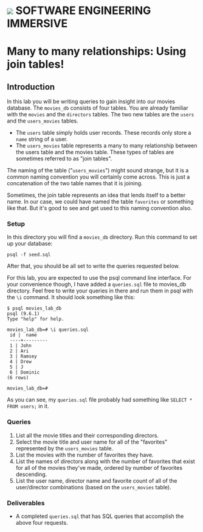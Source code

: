 # ![](https://ga-dash.s3.amazonaws.com/production/assets/logo-9f88ae6c9c3871690e33280fcf557f33.png)  SOFTWARE ENGINEERING IMMERSIVE

# Many to many relationships: Using join tables!

## Introduction

In this lab you will be writing queries to gain insight into our movies database. The `movies_db` consists of four tables. You are already familiar with the `movies` and the `directors` tables. The two new tables are the `users` and the `users_movies` tables.

- The `users` table simply holds user records. These records only store a `name` string of a user. 
- The `users_movies` table represents a many to many relationship between the users table and the movies table. These types of tables are sometimes referred to as "join tables". 

The naming of the table ("`users_movies`") might sound strange, but it is a common naming convention you will certainly come across. This is just a concatenation of the two table names that it is joining. 

Sometimes, the join table represents an idea that lends itself to a better name. In our case, we could have named the table `favorites` or something like that. But it's good to see and get used to this naming convention also.

### Setup

In this directory you will find a `movies_db` directory. Run this command to set up your database:

```
psql -f seed.sql
```

After that, you should be all set to write the queries requested below.

For this lab, you are expected to use the psql command line interface. For your convenience though, I have added a `queries.sql` file to movies_db directory. Feel free to write your queries in there and run them in psql with the `\i` command. It should look something like this:

```
$ psql movies_lab_db
psql (9.6.1)
Type "help" for help.

movies_lab_db=# \i queries.sql
 id |  name
 ----+---------
 1 | John
 2 | Ari
 3 | Ramsey
 4 | Drew
 5 | J
 6 | Dominic
(6 rows)

movies_lab_db=#
```

As you can see, my `queries.sql` file probably had something like `SELECT * FROM users;` in it.

### Queries

1. List all the movie titles and their corresponding directors.
2. Select the movie title and user name for all of the "favorites" represented by the `users_movies` table.
3. List the movies with the number of favorites they have.
4. List the names of directors along with the number of favorites that exist for all of the movies they've made, ordered by number of favorites descending.
5. List the user name, director name and favorite count of all of the user/director combinations (based on the `users_movies` table).

### Deliverables

- A completed `queries.sql` that has SQL queries that accomplish the above four requests.
